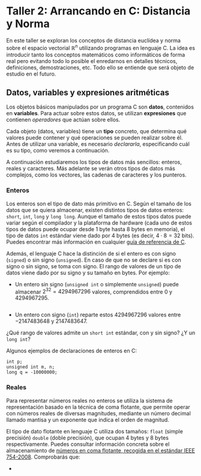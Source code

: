 # Taller 2: Arrancando en C: Distancia y Norma

En este taller se exploran los conceptos de distancia euclídea y
norma sobre el espacio vectorial $\mathbb R^n$ utilizando programas
en lenguaje C. La idea es introducir tanto los conceptos matemáticos
como informáticos de forma real pero evitando todo lo posible el
enredarnos en detalles técnicos, definiciones, demostraciones,
etc. Todo ello se entiende que será objeto de estudio en el futuro.


## Datos, variables y expresiones aritméticas

Los objetos básicos manipulados por un programa  C son **datos**, contenidos en **variables**. Para actuar sobre estos datos, se utilizan **expresiones** que contienen *operadores* que actúan sobre ellos.

Cada objeto (datos, variables) tiene un **tipo** concreto, que determina qué valores puede contener y qué operaciones se pueden realizar sobre él. Antes de utilizar una variable, es necesario *declararla*, especificando cuál es su tipo, como veremos a continuación.



A continuación estudiaremos los tipos de datos más sencillos: enteros, reales y caracteres. Más adelante se verán otros tipos de datos más complejos, como los vectores, las cadenas de caracteres y los punteros.

### Enteros

Los enteros son el tipo de dato más primitivo en C. Según el tamaño de los datos que se quiera almacenar, existen distintos tipos de datos enteros: `short`, `int`, `long` y `long long`. Aunque el tamaño de estos tipos datos puede variar según el compilador y la plataforma de hardware (cada uno de estos tipos de datos puede ocupar desde 1 byte hasta 8 bytes en memoria), el tipo de datos `int` estándar viene dado por $4$ bytes (es decir, $4\cdot 8 = 32$ bits). Puedes encontrar más información en cualquier [guía de referencia de C](https://es.wikibooks.org/wiki/Programaci%C3%B3n_en_C/Referencia).

Además, el lenguaje C hace la distinción de si el entero es con signo (`signed`) o sin signo (`unsigned`). En caso de que no se declare si es con signo o sin signo, se toma con signo. El rango de valores de un tipo de datos viene dado por su signo y su tamaño en bytes. Por ejemplo:

- Un entero sin signo (`unsigned int` o simplemente `unsigned`) puede almacenar $2^{32}=4294967296$ valores, comprendidos entre $0$ y $4294967295$.

<img href="https://upload.wikimedia.org/wikipedia/commons/thumb/a/a9/IEEE_754_Double_Floating_Point_Format.svg/1024px-IEEE_754_Double_Floating_Point_Format.svg.png"></img>

- Un entero con signo (`int`) reparte estos $4294967296$ valores entre $-2147483648$ y $2147483647$.


¿Qué rango de valores admite un `short int` estándar, con y sin signo? ¿Y un `long int`?

Algunos ejemplos de declaraciones de enteros en C:

    int p;
    unsigned int m, n;
    long q = -10000000;

### Reales

Para representar números reales no enteros se utiliza la sistema de representación basado en la técnica de coma flotante, que permite operar con números reales de diversas magnitudes, mediante un número decimal llamado mantisa y un exponente que indica el orden de magnitud.

El tipo de dato flotante en lenguaje C utiliza dos tamaños: `float` (simple precisión) `double` (doble precisión), que ocupan 4 bytes y 8 bytes respectivamente. Puedes consultar información concreta sobre el almacenamiento de [números en coma flotante, recogida en el estándar IEEE 754-2008](https://es.wikipedia.org/wiki/IEEE_754). Comprobarás que:

-
